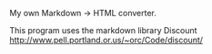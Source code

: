 My own Markdown -> HTML converter.

This program uses the markdown library Discount
<http://www.pell.portland.or.us/~orc/Code/discount/>

